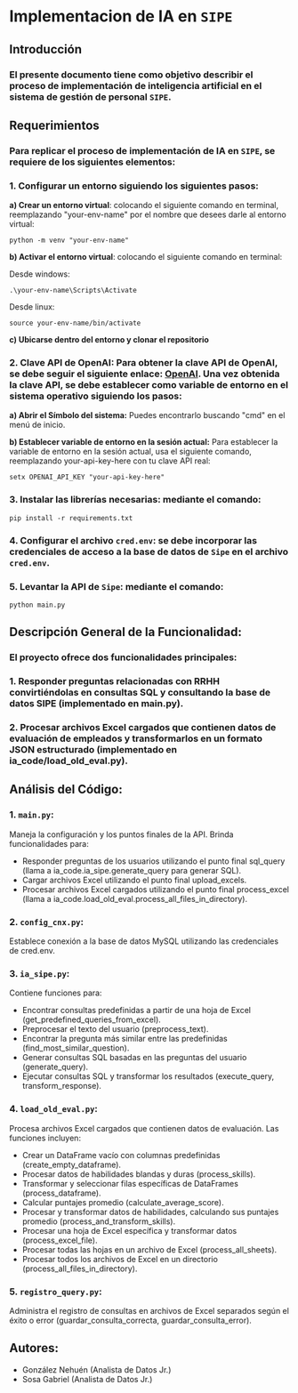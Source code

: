 # **Implementacion de IA en `SIPE`**

## **Introducción**

### El presente documento tiene como objetivo describir el proceso de implementación de inteligencia artificial en el sistema de gestión de personal `SIPE`.

## **Requerimientos**

### Para replicar el proceso de implementación de IA en `SIPE`, se requiere de los siguientes elementos:

### 1. **Configurar un entorno siguiendo los siguientes pasos:**

**a) Crear un entorno virtual**: colocando el siguiente comando en terminal, reemplazando "your-env-name" por el nombre que desees darle al entorno virtual:

`python -m venv "your-env-name"`

**b) Activar el entorno virtual**: colocando el siguiente comando en terminal:

Desde windows:

`.\your-env-name\Scripts\Activate`

Desde linux:

`source your-env-name/bin/activate`

**c) Ubicarse dentro del entorno y clonar el repositorio**

### 2. **Clave API de OpenAI**: Para obtener la clave API de OpenAI, se debe seguir el siguiente enlace: [OpenAI](https://platform.openai.com/signup). Una vez obtenida la clave API, se debe establecer como variable de entorno en el sistema operativo siguiendo los pasos:

**a) Abrir el Símbolo del sistema:** Puedes encontrarlo buscando "cmd" en el menú de inicio.

**b) Establecer variable de entorno en la sesión actual:** Para establecer la variable de entorno en la sesión actual, usa el siguiente comando, reemplazando your-api-key-here con tu clave API real:

`setx OPENAI_API_KEY "your-api-key-here"`

### 3. **Instalar las librerías necesarias:** mediante el comando:

`pip install -r requirements.txt`

### 4. **Configurar el archivo `cred.env`**: se debe incorporar las credenciales de acceso a la base de datos de `Sipe` en el archivo `cred.env`.

### 5. **Levantar la API de `Sipe`**: mediante el comando:

`python main.py`


## **Descripción General de la Funcionalidad:**

### El proyecto ofrece dos funcionalidades principales:

### 1. Responder preguntas relacionadas con RRHH convirtiéndolas en consultas SQL y consultando la base de datos SIPE (implementado en main.py).

### 2. Procesar archivos Excel cargados que contienen datos de evaluación de empleados y transformarlos en un formato JSON estructurado (implementado en ia_code/load_old_eval.py).


## **Análisis del Código:**

### 1. `main.py`:
Maneja la configuración y los puntos finales de la API.
Brinda funcionalidades para:
- Responder preguntas de los usuarios utilizando el punto final sql_query (llama a ia_code.ia_sipe.generate_query para generar SQL).
- Cargar archivos Excel utilizando el punto final upload_excels.
- Procesar archivos Excel cargados utilizando el punto final process_excel (llama a ia_code.load_old_eval.process_all_files_in_directory).

### 2. `config_cnx.py`: 
Establece conexión a la base de datos MySQL utilizando las credenciales de cred.env.

### 3. `ia_sipe.py`:
Contiene funciones para:
- Encontrar consultas predefinidas a partir de una hoja de Excel (get_predefined_queries_from_excel).
- Preprocesar el texto del usuario (preprocess_text).
- Encontrar la pregunta más similar entre las predefinidas (find_most_similar_question).
- Generar consultas SQL basadas en las preguntas del usuario (generate_query).
- Ejecutar consultas SQL y transformar los resultados (execute_query, transform_response).

### 4. `load_old_eval.py`:
Procesa archivos Excel cargados que contienen datos de evaluación.
Las funciones incluyen:
- Crear un DataFrame vacío con columnas predefinidas (create_empty_dataframe).
- Procesar datos de habilidades blandas y duras (process_skills).
- Transformar y seleccionar filas específicas de DataFrames (process_dataframe).
- Calcular puntajes promedio (calculate_average_score).
- Procesar y transformar datos de habilidades, calculando sus puntajes promedio (process_and_transform_skills).
- Procesar una hoja de Excel específica y transformar datos (process_excel_file).
- Procesar todas las hojas en un archivo de Excel (process_all_sheets).
- Procesar todos los archivos de Excel en un directorio (process_all_files_in_directory).

### 5. `registro_query.py`:
Administra el registro de consultas en archivos de Excel separados según el éxito o error (guardar_consulta_correcta, guardar_consulta_error).


## **Autores:**
- González Nehuén (Analista de Datos Jr.)
- Sosa Gabriel (Analista de Datos Jr.)